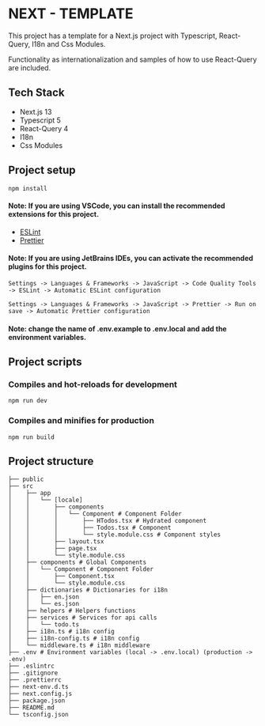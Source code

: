 # NEXT - TEMPLATE
This project has a template for a Next.js project with Typescript, React-Query, I18n and Css Modules.

Functionality as internationalization and samples of how to use React-Query are included.

## Tech Stack
- Next.js 13
- Typescript 5
- React-Query 4
- I18n
- Css Modules

## Project setup
```
npm install
```

#### Note: If you are using VSCode, you can install the recommended extensions for this project.
- [ESLint](https://marketplace.visualstudio.com/items?itemName=dbaeumer.vscode-eslint)
- [Prettier](https://marketplace.visualstudio.com/items?itemName=esbenp.prettier-vscode)

#### Note: If you are using JetBrains IDEs, you can activate the recommended plugins for this project.
`Settings -> Languages & Frameworks -> JavaScript -> Code Quality Tools -> ESLint -> Automatic ESLint configuration
`

`Settings -> Languages & Frameworks -> JavaScript -> Prettier -> Run on save -> Automatic Prettier configuration
`
#### Note: change the name of .env.example to .env.local and add the environment variables.

## Project scripts

### Compiles and hot-reloads for development
```
npm run dev
```

### Compiles and minifies for production
```
npm run build
```

## Project structure
```
├── public
├── src
│    ├── app
│    │   └── [locale]
│    │       ├── components
│    │       │   └── Component # Component Folder
│    │       │       ├── HTodos.tsx # Hydrated component
│    │       │       ├── Todos.tsx # Component
│    │       │       └── style.module.css # Component styles
│    │       ├── layout.tsx
│    │       ├── page.tsx
│    │       └── style.module.css
│    ├── components # Global Components
│    │   └── Component # Component Folder
│    │       ├── Component.tsx
│    │       └── style.module.css
│    ├── dictionaries # Dictionaries for i18n
│    │   ├── en.json
│    │   └── es.json
│    ├── helpers # Helpers functions
│    ├── services # Services for api calls
│    │   └── todo.ts
│    ├── i18n.ts # i18n config
│    ├── i18n-config.ts # i18n config
│    └── middleware.ts # i18n middleware
├── .env # Environment variables (local -> .env.local) (production -> .env)
├── .eslintrc
├── .gitignore
├── .prettierrc
├── next-env.d.ts
├── next.config.js
├── package.json
├── README.md
└── tsconfig.json
```



